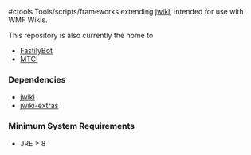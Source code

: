#ctools
Tools/scripts/frameworks extending [jwiki](https://github.com/fastily/jwiki), intended for use with WMF Wikis.

This repository is also currently the home to
* [FastilyBot](https://en.wikipedia.org/wiki/User:FastilyBot)
* [MTC!](https://en.wikipedia.org/wiki/Wikipedia:MTC!)

### Dependencies
* [jwiki](https://github.com/fastily/jwiki)
* [jwiki-extras](https://github.com/fastily/jwiki-extras)

### Minimum System Requirements
* JRE ≥ 8
